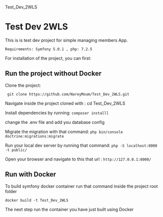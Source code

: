  Test_Dev_2WLS

# Test Dev 2WLS

This is is test dev project for simple managing members App.

```
Requirements: Symfony 5.0.1 , php: 7.2.5 
```

 
 For installation of the project, you can first: 


## Run the project without Docker 

Clone the project: 
```
 git clone https://github.com/NareyMoum/Test_Dev_2WLS.git
```

 Navigate inside the project cloned with : cd Test_Dev_2WLS


 Install dependencies  by running:  ```composer installl```


 change the .env file and add you database config



 Migrate the migration with that command: ```php bin/console doctrine:migrations:migrate```



 Run your local dev server by running that command: ```php -S localhost:8000 -t public/```


Open your browser and navigate to this that url : ```http://127.0.0.1:8000/```

## Run with Docker

To build symfony docker container run that command inside the project root folder

```docker build -t Test_Dev_2WLS```

The next step run the container you have just built using Docker

```docker run -it -p 8000:8000 Test_Dev_2WLS"

